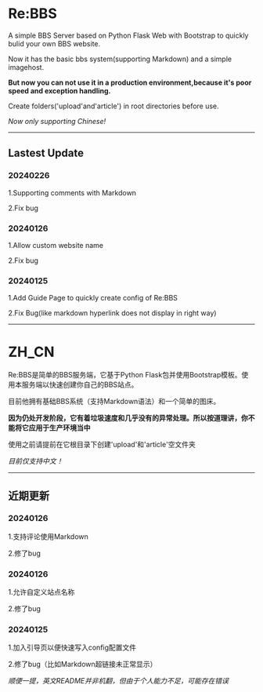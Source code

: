 # Re:BBS
A simple BBS Server based on Python Flask Web with Bootstrap to quickly bulid your own BBS website.

Now it has the basic bbs system(supporting Markdown) and a simple imagehost.

**But now you can not use it in a production environment,because it's poor speed and exception handling.**

Create folders('upload'and'article') in root directories before use.

*Now only supporting Chinese!*
***
## Lastest Update
### 20240226
1.Supporting comments with Markdown

2.Fix bug
### 20240126
1.Allow custom website name

2.Fix bug
### 20240125
1.Add Guide Page to quickly create config of Re:BBS

2.Fix Bug(like markdown hyperlink does not display in right way)
***
# ZH_CN
Re:BBS是简单的BBS服务端，它基于Python Flask包并使用Bootstrap模板。使用本服务端以快速创建你自己的BBS站点。

目前他拥有基础BBS系统（支持Markdown语法）和一个简单的图床。

**因为仍处开发阶段，它有着垃圾速度和几乎没有的异常处理。所以按道理讲，你不能将它应用于生产环境当中**

使用之前请提前在它根目录下创建'upload'和'article'空文件夹

*目前仅支持中文！*
***
## 近期更新
### 20240126
1.支持评论使用Markdown

2.修了bug
### 20240126
1.允许自定义站点名称

2.修了bug
### 20240125
1.加入引导页以便快速写入config配置文件

2.修了bug（比如Markdown超链接未正常显示）

*顺便一提，英文README并非机翻，但由于个人能力不足，可能存在错误*
